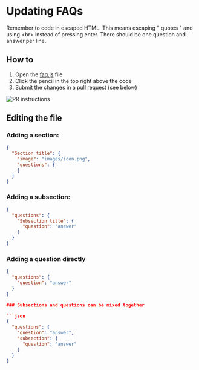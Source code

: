 # Updating FAQs

Remember to code in escaped HTML. This means escaping \" quotes \" and using &lt;br&gt; instead of
pressing enter. There should be one question and answer per line.

## How to
1. Open the [faq.js](../app/faq.js) file
1. Click the pencil in the top right above the code
1. Submit the changes in a pull request (see below)

![PR instructions](create-pr.png)

## Editing the file

### Adding a section:

```json
{
  "Section title": {
    "image": "images/icon.png",
    "questions": {
    }
  }
}
```

### Adding a subsection:

```json
{
  "questions": {
    "Subsection title": {
      "question": "answer"
    }
  }
}
```

### Adding a question directly

```json
{
  "questions": {
    "question": "answer"
  }
}

### Subsections and questions can be mixed together

```json
{
  "questions": {
    "question": "answer",
    "subsection": {
      "question": "answer"
    }
  }
}
```

